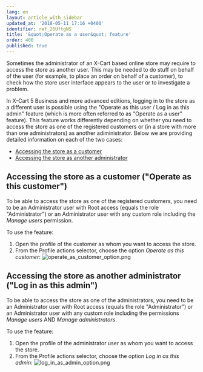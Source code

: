 ```yaml
---
lang: en
layout: article_with_sidebar
updated_at: '2018-05-11 17:16 +0400'
identifier: ref_26UftgNS
title: '&quot;Operate as a user&quot; feature'
order: 400
published: true
---
```

Sometimes the administrator of an X-Cart based online store may require to access the store as another user. This may be needed to do stuff on behalf of the user (for example, to place an order on behalf of a customer), to check how the store user interface appears to the user or to investigate a problem. 

In X-Cart 5 Business and more advanced editions, logging in to the store as a different user is possible using the "Operate as this user / Log in as this admin" feature (which is more often referred to as "Operate as a user" feature). This feature works differently depending on whether you need to access the store as one of the registered customers or (in a store with more than one administrators) as another adiministrator. Below we are providing detailed information on each of the two cases:

   * [Accessing the store as a customer](#accessing-the-store-as-a-customer--Operate-as-this-customer)
   * [Accessing the store as another administrator](#accessing-the-store-as-another-administrator--log-in-as-this-admin)

## Accessing the store as a customer ("Operate as this customer")
To be able to access the store as one of the registered customers, you need to be an Administrator user with Root access (equals the role "Administrator") or an Administrator user with any custom role including the *Manage users* permission.

To use the feature:

   1. Open the profile of the customer as whom you want to access the store.
   2. From the Profile actions selector, choose the option _Operate as this customer_:
      ![operate_as_customer_option.png]({{site.baseurl}}/attachments/ref_26UftgNS/operate_as_customer_option.png)

## Accessing the store as another administrator ("Log in as this admin")
To be able to access the store as one of the administrators, you need to be an Administrator user with Root access (equals the role "Administrator") or an Administrator user with any custom role including the permissions *Manage users* AND *Manage administrators*.

To use the feature:

   1. Open the profile of the administrator user as whom you want to access the store.
   2. From the Profile actions selector, choose the option _Log in as this admin_:
      ![log_in_as_admin_option.png]({{site.baseurl}}/attachments/ref_26UftgNS/log_in_as_admin_option.png)
